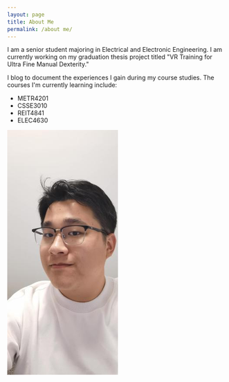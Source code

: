 ```yaml
---
layout: page
title: About Me
permalink: /about me/
---
```


I am a senior student majoring in Electrical and Electronic Engineering. I am currently working on my graduation thesis project titled "VR Training for Ultra Fine Manual Dexterity."

I blog to document the experiences I gain during my course studies. The courses I'm currently learning include:

  * METR4201
  * CSSE3010
  * REIT4841
  * ELEC4630

![Image of Runfeng Shi](assets/images/Runfeng_portrait.jpg)
